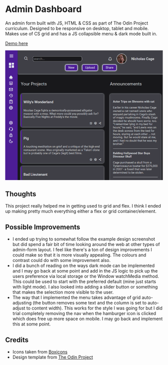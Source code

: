 # Admin Dashboard

An admin form built with JS, HTML & CSS as part of The Odin Project curriculum. Designed to be responsive on desktop, tablet and mobile. Makes use of CS grid and has a JS collapsible menu & dark mode built in. 

[Demo here](https://casssb.github.io/admin-dashboard/)

![Image of live version](./img/admin-form2.PNG)

## Thoughts
This project really helped me in getting used to grid and flex. I think I ended up making pretty much everything either a flex or grid container/element. 

## Possible Improvements
* I ended up trying to somewhat follow the example design screenshot but did spend a fair bit of time looking around the web at other types of admin-form layout. I feel like there's a ton of design improvements I could make so that it is more visually appealing. The colours and contrast could do with some improvement also.
* I did a bunch of reading on the ways dark mode can be implemented and I may go back at some point and add in the JS logic to pick up the users preference via local storage or the Window watchMedia method. This could be used to start with the preferred default (mine just starts with light mode). I also looked into adding a slider button or something that makes the selection more visible to the user.
* The way that I implemented the menu takes advantage of grid auto-adjusting (the button removes some text and the column is set to auto-adjust to content width). This works for the style I was going for but I did trial completely removing the nav when the hamburger icon is clicked which does free up more space on mobile. I may go back and implement this at some point.

## Credits
* Icons taken from [Boxicons](https://boxicons.com/)
* Design template from [The Odin Project](https://www.theodinproject.com/lessons/node-path-intermediate-html-and-css-admin-dashboard/)
